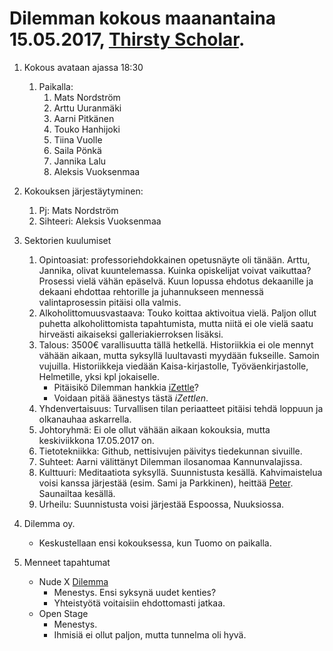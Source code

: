 # Dilemman kokous maanantaina 15.05.2017, [Thirsty Scholar](https://thirstyscholar.fi/fi/).

1. Kokous avataan ajassa 18:30
   1. Paikalla:
      1. Mats Nordström
      2. Arttu Uuranmäki
      3. Aarni Pitkänen
      4. Touko Hanhijoki
      5. Tiina Vuolle
      6. Saila Pönkä
      7. Jannika Lalu
      8. Aleksis Vuoksenmaa
2. Kokouksen järjestäytyminen:
   1. Pj: Mats Nordström
   2. Sihteeri: Aleksis Vuoksenmaa

3. Sektorien kuulumiset
   1. Opintoasiat: professoriehdokkainen opetusnäyte oli tänään. Arttu, Jannika, olivat kuuntelemassa.
   Kuinka opiskelijat voivat vaikuttaa? Prosessi vielä vähän epäselvä. Kuun lopussa ehdotus dekaanille ja dekaani
   ehdottaa rehtorille ja juhannukseen mennessä valintaprosessin pitäisi olla valmis.
   2. Alkoholittomuusvastaava: Touko koittaa aktivoitua vielä. Paljon ollut puhetta
   alkoholittomista tapahtumista, mutta niitä ei ole vielä saatu hirveästi aikaiseksi
   galleriakierroksen lisäksi.
   3. Talous: 3500€ varallisuutta tällä hetkellä. Historiikkia ei ole mennyt vähään aikaan,
   mutta syksyllä luultavasti myydään fukseille. Samoin vujuilla. Historiikkeja viedään
   Kaisa-kirjastolle, Työväenkirjastolle, Helmetille, yksi kpl jokaiselle.
      * Pitäisikö Dilemman hankkia [iZettle](https://www.izettle.com/fi)?
      * Voidaan pitää äänestys tästä _iZettlen_.
   4. Yhdenvertaisuus: Turvallisen tilan periaatteet pitäisi tehdä loppuun ja
   olkanauhaa askarrella.
   5. Johtoryhmä: Ei ole ollut vähään aikaan kokouksia, mutta keskiviikkona 17.05.2017
   on.
   6. Tietotekniikka: Github, nettisivujen päivitys tiedekunnan sivuille.
   7. Suhteet: Aarni välittänyt Dilemman ilosanomaa Kannunvalajissa.
   8. Kulttuuri: Meditaatiota syksyllä. Suunnistusta kesällä. Kahvimaistelua voisi
   kanssa järjestää (esim. Sami ja Parkkinen), heittää [Peter](https://fi.wikipedia.org/wiki/Aavikko). Saunailtaa
   kesällä.
   9. Urheilu: Suunnistusta voisi järjestää Espoossa, Nuuksiossa.

4. Dilemma oy.
   * Keskustellaan ensi kokouksessa, kun Tuomo on paikalla.

5. Menneet tapahtumat
   * Nude X [Dilemma](https://www.youtube.com/watch?v=xbZL3s197OQ)
      * Menestys. Ensi syksynä uudet kenties?
      * Yhteistyötä voitaisiin ehdottomasti jatkaa.
   * Open Stage
      * Menestys.
      * Ihmisiä ei ollut paljon, mutta tunnelma oli hyvä.
